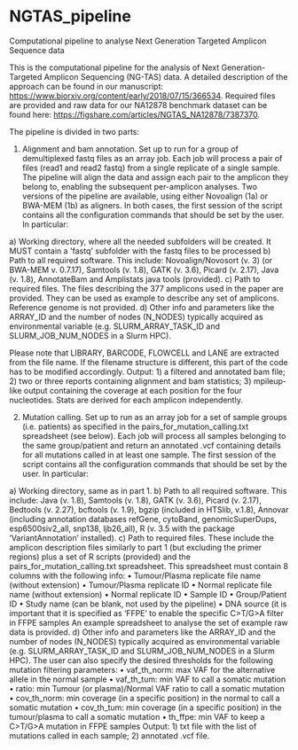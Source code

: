 # NGTAS_pipeline
Computational pipeline to analyse Next Generation Targeted Amplicon Sequence data

This is the computational pipeline for the analysis of Next Generation-Targeted Amplicon Sequencing (NG-TAS) data. A detailed description of the approach can be found in our manuscript: https://www.biorxiv.org/content/early/2018/07/15/366534. Required files are provided and raw data for our NA12878 benchmark dataset can be found here: https://figshare.com/articles/NGTAS_NA12878/7387370.

The pipeline is divided in two parts:
1.	Alignment and bam annotation. Set up to run for a group of demultiplexed fastq files as an array job. Each job will process a pair of files (read1 and read2 fastq) from a single replicate of a single sample. The pipeline will align the data and assign each pair to the amplicon they belong to, enabling the subsequent per-amplicon analyses. Two versions of the pipeline are available, using either Novoalign (1a) or BWA-MEM (1b) as aligners. 
In both cases, the first session of the script contains all the configuration commands that should be set by the user. In particular:

a)	Working directory, where all the needed subfolders will be created. It MUST contain a 'fastq' subfolder with the fastq files to be processed
b)	Path to all required software. This include: Novoalign/Novosort (v. 3) (or BWA-MEM v. 0.7.17), Samtools (v. 1.8), GATK (v. 3.6), Picard (v. 2.17), Java (v. 1.8), AnnotateBam and Amplistats java tools (provided).
c)	Path to required files. The files describing the 377 amplicons used in the paper are provided. They can be used as example to describe any set of amplicons. Reference genome is not provided.
d)	Other info and parameters like the ARRAY_ID and the number of nodes (N_NODES) typically acquired as environmental variable (e.g. SLURM_ARRAY_TASK_ID and SLURM_JOB_NUM_NODES in a Slurm HPC).

Please note that LIBRARY, BARCODE, FLOWCELL and LANE are extracted from the file name. If the filename structure is different, this part of the code has to be modified accordingly.
Output: 1) a filtered and annotated bam file; 2) two or three reports containing alignment and bam statistics; 3) mpileup-like output containing the coverage at each position for the four nucleotides. Stats are derived for each amplicon independently.


2.	Mutation calling. Set up to run as an array job for a set of sample groups (i.e. patients) as specified in the pairs_for_mutation_calling.txt spreadsheet (see below). Each job will process all samples belonging to the same group/patient and return an annotated .vcf containing details for all mutations called in at least one sample.
The first session of the script contains all the configuration commands that should be set by the user. In particular:

a)	Working directory, same as in part 1.
b)	Path to all required software. This include: Java (v. 1.8), Samtools (v. 1.8), GATK (v. 3.6), Picard (v. 2.17), Bedtools (v. 2.27), bcftools (v. 1.9), bgzip (included in HTSlib, v.1.8), Annovar (including annotation databases refGene, cytoBand, genomicSuperDups, esp6500siv2_all, snp138, ljb26_all), R (v. 3.5 with the package ‘VariantAnnotation’ installed).
c)	Path to required files. These include the amplicon description files similarly to part 1 (but excluding the primer regions) plus a set of R scripts (provided) and the pairs_for_mutation_calling.txt spreadsheet.
This spreadsheet must contain 8 columns with the following info:
•	Tumour/Plasma replicate file name (without extension)
•	Tumour/Plasma replicate ID
•	Normal replicate file name (without extension)
•	Normal replicate ID
•	Sample ID
•	Group/Patient ID
•	Study name (can be blank, not used by the pipeline)
•	DNA source (it is important that it is specified as ‘FFPE’ to enable the specific C>T/G>A filter in FFPE samples
An example spreadsheet to analyse the set of example raw data is provided.
d)	Other info and parameters like the ARRAY_ID and the number of nodes (N_NODES) typically acquired as environmental variable (e.g. SLURM_ARRAY_TASK_ID and SLURM_JOB_NUM_NODES in a Slurm HPC). The user can also specify the desired thresholds for the following mutation filtering parameters:
•	vaf_th_norm: max VAF for the alternative allele in the normal sample
•	vaf_th_tum: min VAF to call a somatic mutation
•	ratio: min Tumour (or plasma)/Normal VAF ratio to call a somatic mutation
•	cov_th_norm: min coverage (in a specific position) in the normal to call a somatic mutation
•	cov_th_tum: min coverage (in a specific position) in the tumour/plasma to call a somatic mutation
•	th_ffpe: min VAF to keep a C>T/G>A mutation in FFPE samples
Output: 1) txt file with the list of mutations called in each sample; 2) annotated .vcf file.
